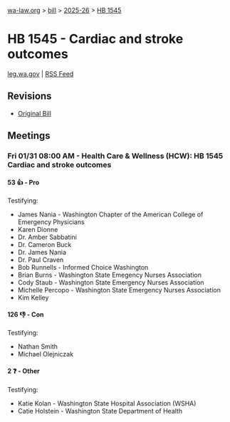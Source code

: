 [wa-law.org](/) > [bill](/bill/) > [2025-26](/bill/2025-26/) > [HB 1545](/bill/2025-26/hb/1545/)

# HB 1545 - Cardiac and stroke outcomes
[leg.wa.gov](https://app.leg.wa.gov/billsummary?BillNumber=1545&Year=2025&Initiative=false) | [RSS Feed](./rss.xml)

## Revisions
* [Original Bill](1/)

## Meetings
### Fri 01/31 08:00 AM - Health Care & Wellness (HCW): HB 1545 Cardiac and stroke outcomes
#### 53 👍 - Pro
Testifying:
* James Nania - Washington Chapter of the American College of Emergency Physicians
* Karen Dionne
* Dr. Amber Sabbatini
* Dr. Cameron Buck
* Dr. James Nania
* Dr. Paul Craven
* Bob Runnells - Informed Choice Washington
* Brian Burns - Washington State Emegency Nurses Association
* Cody Staub - Washington State Emergency Nurses Association
* Michelle Percopo - Washington State Emergency Nurses Association
* Kim Kelley

#### 126 👎 - Con
Testifying:
* Nathan Smith
* Michael Olejniczak

#### 2 ❓ - Other
Testifying:
* Katie Kolan - Washington State Hospital Association (WSHA)
* Catie Holstein - Washington State Department of Health
